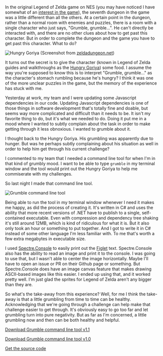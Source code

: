In the original Legend of Zelda game on NES (you may have noticed I have somewhat of an [interest in the game](/fable-of-griselda)), the seventh dungeon in the game was a little different than all the others.
At a certain point in the dungeon, rather than a normal room with enemies and puzzles, there is a room with a single character who just says, "Grumble, grumble...".
He can't directly be interacted with, and there are no other clues about how to get past this character.
But in order to complete the dungeon and the game you have to get past this character.
What to do?

![Hungry Goriya](/images/grumble-grumble-1.png)
(Screenshot from [zeldadungeon.net](https://www.zeldadungeon.net/the-legend-of-zelda-walkthrough/level-7-the-demon/))

It turns out the secret is to give the character (known in Legend of Zelda guides and walkthroughs as the [Hungry Goriya](https://zelda-archive.fandom.com/wiki/Hungry_Goriya)) some food.
I assume the way you're supposed to know this is to interpret "Grumble, grumble..." as the character's stomach rumbling because he's hungry?
I think it was one of the more unclear puzzles in the game, but the memory of the experience has stuck with me.

Yesterday at work, my team and I were updating some Javascript dependencies in our code.
Updating Javascript dependencies is one of those things in software development that's totally fine and doable, but seems way more complicated and difficult than it needs to be.
It isn't my favorite thing to do, but it's what we needed to do.
Doing it put me in a mood where I wanted to subtly complain about the task in order to make getting through it less obnoxious. I wanted to grumble about it.

I thought back to the Hungry Goriya.
His grumbling was apparently due to hunger.
But was he perhaps subtly complaining about his situation as well in order to help him get through his current challenge?

I commented to my team that I needed a command line tool for when I'm in that kind of grumbly mood.
I want to be able to type `grumble` in my terminal window and the tool would print out the Hungry Goriya to help me commiserate with my challenges.

So last night I made that command line tool.

![Grumble command line tool](/images/grumble.gif)

Being able to run the tool in my terminal window whenever I need it makes me happy, as did the process of creating it.
It's written in C# and uses the ability that more recent versions of .NET have to publish to a single, self-contained executable.
Even with compression and dependency tree shaking it's still around 12MB, which is kind of ridiculous for what it is.
But it also only took an hour or something to put together.
And I got to write it in C# instead of some other language I'm less familiar with.
To me that's worth a few extra megabytes in executable size.

I used [Spectre.Console](https://spectreconsole.net/) to easily print out the [Figlet](http://www.figlet.org/) text.
Spectre.Console also has the ability to read an image and print it to the console.
I was going to use that, but I wasn't able to center the image horizontally.
Maybe I'll have to open an issue or PR on their Github page or something.
But Spectre.Console does have an image canvas feature that makes drawing ASCII-based images like this easier.
I ended up using that, and it worked pretty well.
I'm just glad the sprites for Legend of Zelda aren't any bigger than they are.

So what's the take-away from this experience?
Well, for me I think the take-away is that a little grumbling from time to time can be healthy.
Acknowledging that we're going through a challenge can help make that challenge easier to get through.
It's obviously easy to go too far and let grumbling turn into pure negativity.
But as far as I'm concerned, a little grumbling now and then can be both healthy and helpful.

[Download Grumble command line tool v1.1](https://github.com/theparticleman/Grumble/releases/tag/v1.1)

[Download Grumble command line tool v1.0](https://github.com/theparticleman/Grumble/releases/tag/v1.0)

[Get the source code](https://github.com/theparticleman/Grumble)
